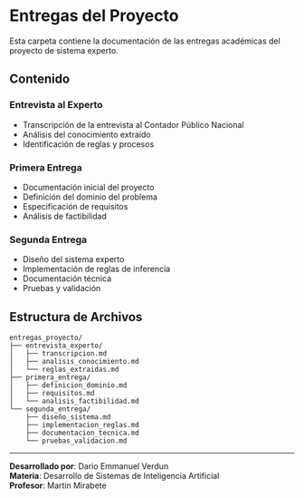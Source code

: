 # Entregas del Proyecto

Esta carpeta contiene la documentación de las entregas académicas del proyecto de sistema experto.

## Contenido

### Entrevista al Experto
- Transcripción de la entrevista al Contador Público Nacional
- Análisis del conocimiento extraído
- Identificación de reglas y procesos

### Primera Entrega
- Documentación inicial del proyecto
- Definición del dominio del problema
- Especificación de requisitos
- Análisis de factibilidad

### Segunda Entrega
- Diseño del sistema experto
- Implementación de reglas de inferencia
- Documentación técnica
- Pruebas y validación

## Estructura de Archivos

```
entregas_proyecto/
├── entrevista_experto/
│   ├── transcripcion.md
│   ├── analisis_conocimiento.md
│   └── reglas_extraidas.md
├── primera_entrega/
│   ├── definicion_dominio.md
│   ├── requisitos.md
│   └── analisis_factibilidad.md
└── segunda_entrega/
    ├── diseño_sistema.md
    ├── implementacion_reglas.md
    ├── documentacion_tecnica.md
    └── pruebas_validacion.md
```

---

**Desarrollado por**: Dario Emmanuel Verdun  
**Materia**: Desarrollo de Sistemas de Inteligencia Artificial  
**Profesor**: Martín Mirabete
